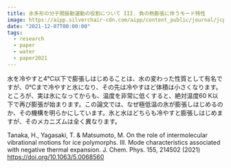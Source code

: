 ```yaml
---
title: 氷多形の分子間振動運動の役割について III. 負の熱膨張に伴うモード特性
image: https://aipp.silverchair-cdn.com/aipp/content_public/journal/jcp/155/21/10.1063_5.0068560/4/214502_1_f5.jpeg
date: "2021-12-07T00:00:00"
tags:
  - research
  - paper
  - water
  - paper2021
---
```

<!-- # TYM2021 -->

水を冷やすと4℃以下で膨張しはじめることは、水の変わった性質として有名ですが、0℃まで冷やすと氷になり、その先は冷やすほど体積は小さくなります。ところが、実は氷になってからも、温度を非常に低くすると、絶対温度60 K以下で再び膨張が始まります。この論文では、なぜ極低温の氷が膨張しはじめるのか、その機構を明らかにしています。氷と水はどちらも冷やすと膨張しはじめますが、そのメカニズムは全く異なります。

Tanaka, H., Yagasaki, T. & Matsumoto, M. On the role of intermolecular vibrational motions for ice polymorphs. III. Mode characteristics associated with negative thermal expansion. J. Chem. Phys. 155, 214502 (2021) https://doi.org/10.1063/5.0068560
